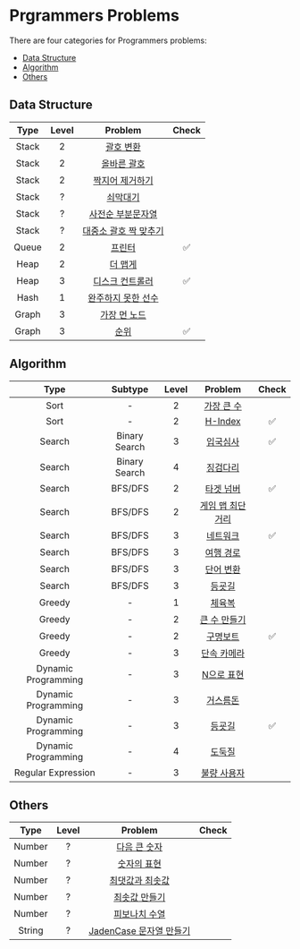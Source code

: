 Prgrammers Problems
=====================

There are four categories for Programmers problems:

- [Data Structure](#data-structure)
- [Algorithm](#algorithm)
- [Others](#others)

## Data Structure

| Type | Level | Problem | Check |
|:-:|:-:|:-:|:-:|
| Stack | 2 | [괄호 변환](coding_test/kakao_blind_recruitment/2020/change_parenthesis.ipynb) |  |
| Stack | 2 | [올바른 괄호](ds/stack/right_parenthesis.ipynb) |  |
| Stack | 2 | [짝지어 제거하기](ds/stack/pair_removal.ipynb) |  |
| Stack | ? | [쇠막대기](ds/stack/iron_pipe.ipynb) |  |
| Stack | ? | [사전순 부분문자열](ds/stack/alphabetical_part_string.ipynb) |  |
| Stack | ? | [대중소 괄호 짝 맞추기](ds/stack/matching_parenthesis.ipynb) |  |
| Queue | 2 | [프린터](ds/queue/printer.ipynb) | ✅ |
| Heap | 2 | [더 맵게](ds/heap/more_spicy.ipynb) |  |
| Heap | 3 | [디스크 컨트롤러](ds/heap/disk_controller.ipynb) | ✅ |
| Hash | 1 | [완주하지 못한 선수](ds/hash/incomplete_player.ipynb) |  |
| Graph | 3 | [가장 먼 노드](ds/graph/furthest_node.ipynb) |  |
| Graph | 3 | [순위](ds/graph/rank.ipynb) | ✅ |


## Algorithm

| Type | Subtype | Level | Problem | Check |
|:-:|:-:|:-:|:-:|:-:|
| Sort | - | 2 | [가장 큰 수](algo/sort/the_biggest_number.ipynb) |  |
| Sort | - | 2 | [H-Index](algo/sort/h-index.ipynb) | ✅ |
| Search | Binary Search | 3 | [입국심사](algo/search/binary_search/immigration.ipynb) | ✅ |
| Search | Binary Search | 4 | [징검다리](algo/search/binary_search/stepping_stone.ipynb) |  |
| Search | BFS/DFS | 2 | [타겟 넘버](algo/search/bfs_dfs/target_number.ipynb) | ✅ |
| Search | BFS/DFS | 2 | [게임 맵 최단거리](algo/search/bfs_dfs/shortest_path_in_game_map.ipynb) |  |
| Search | BFS/DFS | 3 | [네트워크](algo/search/bfs_dfs/network.ipynb) | ✅ |
| Search | BFS/DFS | 3 | [여행 경로](algo/search/bfs_dfs/travel_route.ipynb) |  |
| Search | BFS/DFS | 3 | [단어 변환](algo/search/bfs_dfs/word_change.ipynb) |  |
| Search | BFS/DFS | 3 | [등굣길](algo/search/bfs_dfs/way_to_school.ipynb) |  |
| Greedy | - | 1 | [체육복](algo/greedy/gym_suit.ipynb) |  |
| Greedy | - | 2 | [큰 수 만들기](algo/greedy/creating_big_number.ipynb) |  |
| Greedy | - | 2 | [구명보트](algo/greedy/lifeboat.ipynb) | ✅ |
| Greedy | - | 3 | [단속 카메라](algo/greedy/speed_camera.ipynb) |  |
| Dynamic Programming | - | 3 | [N으로 표현](algo/dp/n_representation.ipynb) |  |
| Dynamic Programming | - | 3 | [거스름돈](algo/dp/change.ipynb) |  |
| Dynamic Programming | - | 3 | [등굣길](algo/dp/way_to_school.ipynb) | ✅ |
| Dynamic Programming | - | 4 | [도둑질](algo/dp/theft.ipynb) |  |
| Regular Expression | - | 3 | [불량 사용자](coding_test/kakao_intern_test/2019/bad_user.ipynb) |  |


## Others

| Type | Level | Problem | Check |
|:-:|:-:|:-:|:-:|
| Number | ? | [다음 큰 숫자](number/next_bigger_number.ipynb) |  |
| Number | ? | [숫자의 표현](number/representation_of_number.ipynb) |  |
| Number | ? | [최댓값과 최솟값](number/max_and_min.ipynb) |  |
| Number | ? | [최솟값 만들기](number/make_min_num.ipynb) |  |
| Number | ? | [피보나치 수열](number/fibonacci_number.ipynb) |  |
| String | ? | [JadenCase 문자열 만들기](others/jadencase_string.ipynb) |  |

